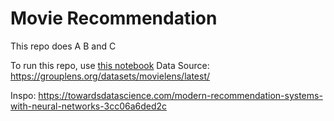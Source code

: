 # Movie Recommendation

This repo does A B and C

To run this repo, use [this notebook](https://github.com/cssteinmeier/movie_recommendations/blob/a9cca7ab87db4eb6a9d4b9cef7124b84952a2d84/Movie%20Recommendation%20System%20Tutorial.ipynb)
Data Source: https://grouplens.org/datasets/movielens/latest/ 

Inspo: https://towardsdatascience.com/modern-recommendation-systems-with-neural-networks-3cc06a6ded2c
 
